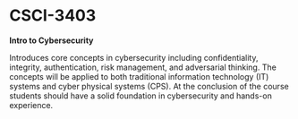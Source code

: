 # CSCI-3403

**Intro to Cybersecurity**

Introduces core concepts in cybersecurity including confidentiality, integrity, authentication, risk management, and adversarial thinking. The concepts will be applied to both traditional information technology (IT) systems and cyber physical systems (CPS). At the conclusion of the course students should have a solid foundation in cybersecurity and hands-on experience.
